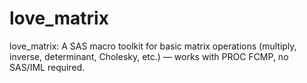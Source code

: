 # love_matrix
love_matrix: A SAS macro toolkit for basic matrix operations (multiply, inverse, determinant, Cholesky, etc.) — works with PROC FCMP, no SAS/IML required.
